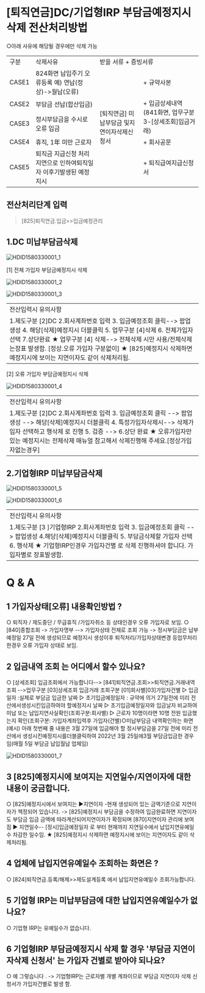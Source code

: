 # [퇴직연금]DC/기업형IRP 부담금예정지시 삭제 전산처리방법
○아래 사유에 해당될 경우에만 삭제 가능

<table><tbody><tr>
<td>
구분</td>
<td>
삭제사유</td>
<td colspan="2">
받을 서류 + 증빙서류</td></tr><tr>
<td>
CASE1</td>
<td>824화면 납입주기 오류등록
예) 연납(정상)->월납(오류)</td>
<td rowspan="5">[퇴직연금]
미납부담금 및지연이자삭제신청서</td>
<td>
+ 규약사본</td></tr><tr>
<td>
CASE2</td>
<td>
부담금 선납(합산입금)</td>
<td rowspan="2">+ 입금상세내역
(841화면, 업무구분3-[상세조회]입금거래)</td></tr><tr>
<td>
CASE3</td>
<td>
정시부담금을 수시로 오류 입금</td></tr><tr>
<td>
CASE4</td>
<td>
휴직, 1年 미만 근로자</td>
<td>
+ 회사공문</td></tr><tr>
<td>
CASE5</td>
<td>퇴직금 지급신청 처리 지연으로 인하여퇴직일자 이후기발생된 예정지시</td>
<td>
+ 퇴직급여지급신청서</td></tr></tbody>
</table>


## 전산처리단계 입력
> [825]퇴직연금.입금>>입금예정관리
## 1.DC 미납부담금삭제

![HDID1580330001_1](HDID1580330001_1.png)

[1] 전체 가입자
부담금예정지시 삭제

![HDID1580330001_2](HDID1580330001_2.jpg)


![HDID1580330001_3](HDID1580330001_3.png)


<table><tbody><tr>
<td>
전산입력시 유의사항</td></tr><tr>
<td>1.제도구분 [2]DC
2.회사계좌번호 입력
3. 입금예정조회 클릭--> 팝업생성
4. 해당[삭제]예정지시 더블클릭
5. 업무구분 [4]삭제
6. 전체가입자 선택
7.상단완료
★ 업무구분 [4] 삭제--> 전체삭제 시만 사용/전체삭제는장표 발생함. [정상.오류 가입자 구분없이]
★ [825]예정지시 삭제하면 예정지시에 보이는 지연이자도 같이 삭제처리됨.</td></tr></tbody>
</table>


[2] 오류 가입자 부담금예정지시 삭제

![HDID1580330001_4](HDID1580330001_4.png)


<table><tbody><tr>
<td>
전산입력시 유의사항</td></tr><tr>
<td>1.제도구분 [2]DC
2.회사계좌번호 입력
3. 입금예정조회 클릭 --> 팝업생성 --> 해당[삭제]예정지시 더블클릭
4. 특정가입자삭제시--> 삭제가입자 선택하고 행삭제 로 진행
5. 검증 --> 6.상단 완료
★ 오류가입자만 있는 예정지시는 전체삭제 매뉴얼 참고해서 삭제진행해 주세요.[정상가입자없는경우]</td></tr></tbody>
</table>


## 2.기업형IRP 미납부담금삭제

![HDID1580330001_5](HDID1580330001_5.png)


![HDID1580330001_6](HDID1580330001_6.png)


<table><tbody><tr>
<td>
전산입력시 유의사항</td></tr><tr>
<td>1.제도구분 [3 ]기업형IRP
2.회사계좌번호 입력
3. 입금예정조회 클릭 --> 팝업생성
4.해당[삭제]예정지시 더블클릭
5. 부담금삭제할 가입자 선택
6. 행삭제
★ 기업형IRP인경우 가입자건별 로 삭제 진행하셔야 합니다. 가입자별로 장표발생함.</td></tr></tbody>
</table>


# Q & A
## 1 가입자상태[오류] 내용확인방법 ?
○ 퇴직자 / 제도중단 / 무급휴직 /가입자취소 등 상태인경우 오류 가입자로 보임.
○ [840]종합조회 -> 가입자명부 --> 가입자상태 전체로 조회 가능
-> 정시부담금은 납부예정일
27일 전에 생성되므로 예정지시 생성이후 퇴직처리/가입자상태변경 등업무처리한경우 오류 가입자 상태로 보임.
## 2 입금내역 조회 는 어디에서 할수 있나요?
○ [상세조회] 입금조회에서 가능합니다--> [841]퇴직연금.조회>>퇴직연금.거래내역조회 -->업무구분 [03]상세조회 입금거래
조회구분 [01]회사별[03]가입자건별
▷ 입금일자 :실제로 부담금 입금한 날짜
▷ 초기입금예정일자 : 규약에 의거 27일전에 미리 전산에서생성시킨입금하여야 할예정지시 날짜
▷ 초기입금예정일자와 입금날자 비교하여 미납 또는 납입지연사실확인(조회구분:회사별)
▷ 근로자 10명이라면 10명 전원 입금했는지 확인(조회구분: 가입자계좌입력후 가입자(건별)○미납부담금 내역확인하는 화면(예시) 아래 첫번째 줄 내용은 3월 27일에 입금해야 할 정시부담금을 27일 전에 미리 전산에서 생성시킨예정지시를더블클릭하여 2022년 3월 25일에3월 부담금입금한 경우임(매월 5일 부담금 납입월납 업체임)

![HDID1580330001_7](HDID1580330001_7.png)

## 3 [825]예정지시에 보여지는 지연일수/지연이자에 대한 내용이 궁금합니다.
○ [825]예정지시에서 보여지는
▶지연이자 -현재 생성되어 있는 금액기준으로 지연이자가 책정되어 있습니다.
-> [825]예정지시 부담금을 수정하여 입금완료하면 지연이자도 부담금 입금 금액에 따라계산되어지연이자가 확정되며 [870]지연이자 관리에 보여짐
▶ 지연일수-- [정시]입금예정일자 로 부터 현재까지 지연일수에서 납입지연유예일수 차감한 일수임.
★ [825]예정지시 삭제하면 예정지시에 보이는 지연이자도 같이 삭제처리됨.
## 4 업체에 납입지연유예일수 조회하는 화면은 ?
○ [824]퇴직연금.등록/해제>>제도설계등록 에서 납입지연유예일수 조회가능합니다.
## 5 기업형 IRP는 미납부담금에 대한 납입지연유예일수가 없나요?
○ 기업형 IRP는 유예일수가 없습니다.
## 6 기업형IRP 부담금예정지시 삭제 할 경우 '부담금 지연이자삭제 신청서' 는 가입자 건별로 받아야 되나요?
○ 예 그렇습니다 .
-> 기업형IRP는 근로자별 개별 계좌이므로 부담금 지연이자 삭제 신청서가 가입자건별로 발생 함.
